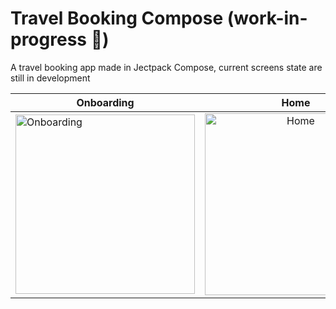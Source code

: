 # Travel Booking Compose (work-in-progress :construction:)


A travel booking app made in Jectpack Compose, current screens state are still in development 

|  Onboarding   |  Home  |  Detail | Calendar |
|----------|:-------------:|------:|------:|
| <img width="287" alt="Onboarding" src="https://user-images.githubusercontent.com/47061341/192165351-1b5cd414-e20a-4854-99ef-2a3c56958dad.png"> | <img width="291" alt="Home" src="https://user-images.githubusercontent.com/47061341/192165383-cfb7c7de-f553-4aac-b996-781fb894d4f4.png">| <img width="290" alt="Detail" src="https://user-images.githubusercontent.com/47061341/192165421-a9e8d201-eda6-4e34-9f58-a5aa29c3a46b.png"> |<img width="288" alt="Calendar" src="https://user-images.githubusercontent.com/47061341/192165498-648a338e-6cb8-4c3f-a998-cef899339e6b.png">


